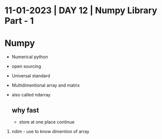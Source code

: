 # 11-01-2023 | DAY 12 | Numpy Library Part - 1

# Numpy
- Numerical python
- open sourcing
- Universal standard
- Multidimentional array and matrix
- also called ndarray

    ## why fast
    - store at one place continue

1. ndim - use to know dimention of array